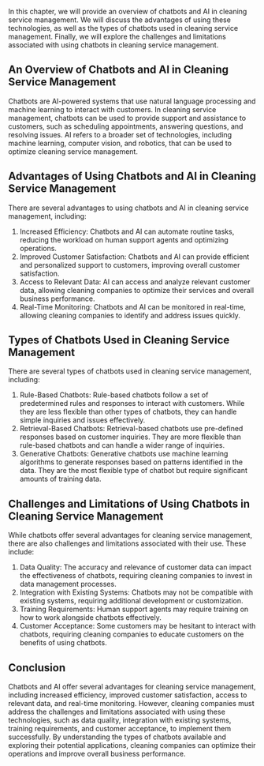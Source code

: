 

In this chapter, we will provide an overview of chatbots and AI in cleaning service management. We will discuss the advantages of using these technologies, as well as the types of chatbots used in cleaning service management. Finally, we will explore the challenges and limitations associated with using chatbots in cleaning service management.

An Overview of Chatbots and AI in Cleaning Service Management
-------------------------------------------------------------

Chatbots are AI-powered systems that use natural language processing and machine learning to interact with customers. In cleaning service management, chatbots can be used to provide support and assistance to customers, such as scheduling appointments, answering questions, and resolving issues. AI refers to a broader set of technologies, including machine learning, computer vision, and robotics, that can be used to optimize cleaning service management.

Advantages of Using Chatbots and AI in Cleaning Service Management
------------------------------------------------------------------

There are several advantages to using chatbots and AI in cleaning service management, including:

1. Increased Efficiency: Chatbots and AI can automate routine tasks, reducing the workload on human support agents and optimizing operations.
2. Improved Customer Satisfaction: Chatbots and AI can provide efficient and personalized support to customers, improving overall customer satisfaction.
3. Access to Relevant Data: AI can access and analyze relevant customer data, allowing cleaning companies to optimize their services and overall business performance.
4. Real-Time Monitoring: Chatbots and AI can be monitored in real-time, allowing cleaning companies to identify and address issues quickly.

Types of Chatbots Used in Cleaning Service Management
-----------------------------------------------------

There are several types of chatbots used in cleaning service management, including:

1. Rule-Based Chatbots: Rule-based chatbots follow a set of predetermined rules and responses to interact with customers. While they are less flexible than other types of chatbots, they can handle simple inquiries and issues effectively.
2. Retrieval-Based Chatbots: Retrieval-based chatbots use pre-defined responses based on customer inquiries. They are more flexible than rule-based chatbots and can handle a wider range of inquiries.
3. Generative Chatbots: Generative chatbots use machine learning algorithms to generate responses based on patterns identified in the data. They are the most flexible type of chatbot but require significant amounts of training data.

Challenges and Limitations of Using Chatbots in Cleaning Service Management
---------------------------------------------------------------------------

While chatbots offer several advantages for cleaning service management, there are also challenges and limitations associated with their use. These include:

1. Data Quality: The accuracy and relevance of customer data can impact the effectiveness of chatbots, requiring cleaning companies to invest in data management processes.
2. Integration with Existing Systems: Chatbots may not be compatible with existing systems, requiring additional development or customization.
3. Training Requirements: Human support agents may require training on how to work alongside chatbots effectively.
4. Customer Acceptance: Some customers may be hesitant to interact with chatbots, requiring cleaning companies to educate customers on the benefits of using chatbots.

Conclusion
----------

Chatbots and AI offer several advantages for cleaning service management, including increased efficiency, improved customer satisfaction, access to relevant data, and real-time monitoring. However, cleaning companies must address the challenges and limitations associated with using these technologies, such as data quality, integration with existing systems, training requirements, and customer acceptance, to implement them successfully. By understanding the types of chatbots available and exploring their potential applications, cleaning companies can optimize their operations and improve overall business performance.
